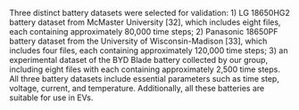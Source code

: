 Three distinct battery datasets were selected for validation: 1) LG 18650HG2 battery dataset from McMaster University [32], which includes eight files, each containing approximately 80,000 time steps; 2) Panasonic 18650PF battery dataset from the University of Wisconsin-Madison [33], which includes four files, each containing approximately 120,000 time steps; 3) an experimental dataset of the BYD Blade battery collected by our group, including eight files with each containing approximately 2,500 time steps. All three battery datasets include essential parameters such as time step, voltage, current, and temperature. Additionally, all these batteries are suitable for use in EVs.

